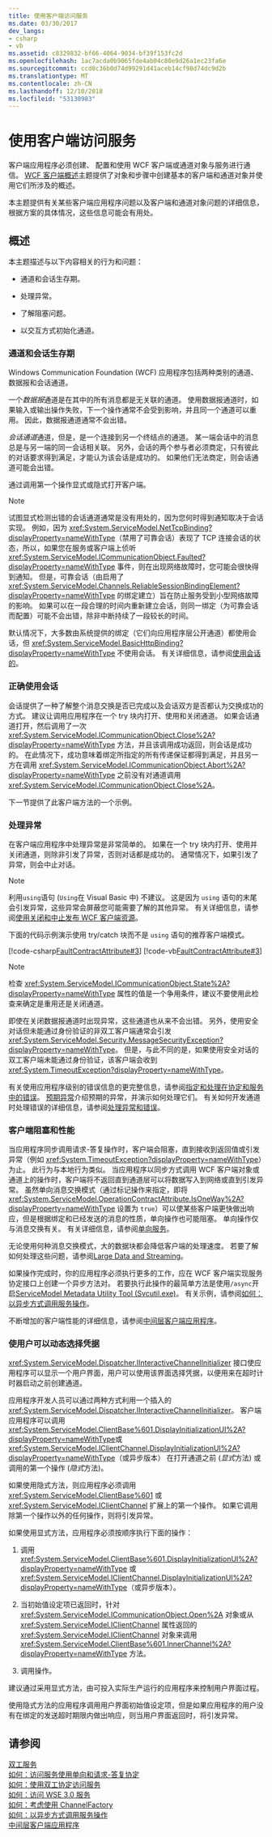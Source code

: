 ```yaml
---
title: 使用客户端访问服务
ms.date: 03/30/2017
dev_langs:
- csharp
- vb
ms.assetid: c8329832-bf66-4064-9034-bf39f153fc2d
ms.openlocfilehash: 1ac7acda0b9065fde4ab04c80e9d26a1ec23fa6e
ms.sourcegitcommit: ccd8c36b0d74d99291d41aceb14cf98d74dc9d2b
ms.translationtype: MT
ms.contentlocale: zh-CN
ms.lasthandoff: 12/10/2018
ms.locfileid: "53130983"
---
```

# <a name="accessing-services-using-a-client"></a>使用客户端访问服务
客户端应用程序必须创建、 配置和使用 WCF 客户端或通道对象与服务进行通信。 [WCF 客户端概述](../../../../docs/framework/wcf/wcf-client-overview.md)主题提供了对象和步骤中创建基本的客户端和通道对象并使用它们所涉及的概述。  
  
 本主题提供有关某些客户端应用程序问题以及客户端和通道对象问题的详细信息，根据方案的具体情况，这些信息可能会有用处。  
  
## <a name="overview"></a>概述  
 本主题描述与以下内容相关的行为和问题：  
  
-   通道和会话生存期。  
  
-   处理异常。  
  
-   了解阻塞问题。  
  
-   以交互方式初始化通道。  
  
### <a name="channel-and-session-lifetimes"></a>通道和会话生存期  
 Windows Communication Foundation (WCF) 应用程序包括两种类别的通道、 数据报和会话通道。  
  
 一个*数据报*通道是在其中的所有消息都是无关联的通道。 使用数据报通道时，如果输入或输出操作失败，下一个操作通常不会受到影响，并且同一个通道可以重用。 因此，数据报通道通常不会出错。  
  
 *会话通道*通道，但是，是一个连接到另一个终结点的通道。 某一端会话中的消息总是与另一端的同一会话相关联。 另外，会话的两个参与者必须商定，只有彼此的对话要求得到满足，才能认为该会话是成功的。 如果他们无法商定，则会话通道可能会出错。  
  
 通过调用第一个操作显式或隐式打开客户端。  
  
> [!NOTE]
>  试图显式检测出错的会话通道通常是没有用处的，因为您何时得到通知取决于会话实现。 例如，因为 <xref:System.ServiceModel.NetTcpBinding?displayProperty=nameWithType>（禁用了可靠会话）表现了 TCP 连接会话的状态，所以，如果您在服务或客户端上侦听 <xref:System.ServiceModel.ICommunicationObject.Faulted?displayProperty=nameWithType> 事件，则在出现网络故障时，您可能会很快得到通知。 但是，可靠会话（由启用了 <xref:System.ServiceModel.Channels.ReliableSessionBindingElement?displayProperty=nameWithType> 的绑定建立）旨在防止服务受到小型网络故障的影响。 如果可以在一段合理的时间内重新建立会话，则同一绑定（为可靠会话而配置）可能不会出错，除非中断持续了一段较长的时间。  
  
 默认情况下，大多数由系统提供的绑定（它们向应用程序层公开通道）都使用会话，但 <xref:System.ServiceModel.BasicHttpBinding?displayProperty=nameWithType> 不使用会话。 有关详细信息，请参阅[使用会话的](../../../../docs/framework/wcf/using-sessions.md)。  
  
### <a name="the-proper-use-of-sessions"></a>正确使用会话  
 会话提供了一种了解整个消息交换是否已完成以及会话双方是否都认为交换成功的方式。 建议让调用应用程序在一个 try 块内打开、使用和关闭通道。 如果会话通道打开，然后调用了一次 <xref:System.ServiceModel.ICommunicationObject.Close%2A?displayProperty=nameWithType> 方法，并且该调用成功返回，则会话是成功的。 在此情况下，成功意味着绑定所指定的所有传递保证都得到满足，并且另一方在调用 <xref:System.ServiceModel.ICommunicationObject.Abort%2A?displayProperty=nameWithType> 之前没有对通道调用 <xref:System.ServiceModel.ICommunicationObject.Close%2A>。  
  
 下一节提供了此客户端方法的一个示例。  
  
### <a name="handling-exceptions"></a>处理异常  
 在客户端应用程序中处理异常是非常简单的。 如果在一个 try 块内打开、使用并关闭通道，则除非引发了异常，否则对话都是成功的。 通常情况下，如果引发了异常，则会中止对话。  
  
> [!NOTE]
>  利用`using`语句 (`Using`在 Visual Basic 中) 不建议。 这是因为 `using` 语句的末尾会引发异常，这些异常会屏蔽您可能需要了解的其他异常。 有关详细信息，请参阅[使用关闭和中止发布 WCF 客户端资源](../../../../docs/framework/wcf/samples/use-close-abort-release-wcf-client-resources.md)。  
  
 下面的代码示例演示使用 try/catch 块而不是 `using` 语句的推荐客户端模式。  
  
 [!code-csharp[FaultContractAttribute#3](../../../../samples/snippets/csharp/VS_Snippets_CFX/faultcontractattribute/cs/client.cs#3)]
 [!code-vb[FaultContractAttribute#3](../../../../samples/snippets/visualbasic/VS_Snippets_CFX/faultcontractattribute/vb/client.vb#3)]  
  
> [!NOTE]
>  检查 <xref:System.ServiceModel.ICommunicationObject.State%2A?displayProperty=nameWithType> 属性的值是一个争用条件，建议不要使用此检查来确定是重用还是关闭通道。  
  
 即使在关闭数据报通道时出现异常，这些通道也从来不会出错。 另外，使用安全对话但未能通过身份验证的非双工客户端通常会引发 <xref:System.ServiceModel.Security.MessageSecurityException?displayProperty=nameWithType>。 但是，与此不同的是，如果使用安全对话的双工客户端未能通过身份验证，该客户端会收到 <xref:System.TimeoutException?displayProperty=nameWithType>。  
  
 有关使用应用程序级别的错误信息的更完整信息，请参阅[指定和处理在协定和服务中的错误](../../../../docs/framework/wcf/specifying-and-handling-faults-in-contracts-and-services.md)。 [预期异常](../../../../docs/framework/wcf/samples/expected-exceptions.md)介绍预期的异常，并演示如何处理它们。 有关如何开发通道时处理错误的详细信息，请参阅[处理异常和错误](../../../../docs/framework/wcf/extending/handling-exceptions-and-faults.md)。  
  
### <a name="client-blocking-and-performance"></a>客户端阻塞和性能  
 当应用程序同步调用请求-答复操作时，客户端会阻塞，直到接收到返回值或引发异常（例如 <xref:System.TimeoutException?displayProperty=nameWithType>）为止。 此行为与本地行为类似。 当应用程序以同步方式调用 WCF 客户端对象或通道上的操作时，客户端将不返回直到通道层可以将数据写入到网络或直到引发异常。 虽然单向消息交换模式（通过标记操作来指定，即将 <xref:System.ServiceModel.OperationContractAttribute.IsOneWay%2A?displayProperty=nameWithType> 设置为 `true`）可以使某些客户端更快做出响应，但是根据绑定和已经发送的消息的性质，单向操作也可能阻塞。 单向操作仅与消息交换有关。 有关详细信息，请参阅[单向服务](../../../../docs/framework/wcf/feature-details/one-way-services.md)。  
  
 无论使用何种消息交换模式，大的数据块都会降低客户端的处理速度。 若要了解如何处理这些问题，请参阅[Large Data and Streaming](../../../../docs/framework/wcf/feature-details/large-data-and-streaming.md)。  
  
 如果操作完成时，你的应用程序必须执行更多的工作，应在 WCF 客户端实现服务协定接口上创建一个异步方法对。 若要执行此操作的最简单方法是使用`/async`开启[ServiceModel Metadata Utility Tool (Svcutil.exe)](../../../../docs/framework/wcf/servicemodel-metadata-utility-tool-svcutil-exe.md)。 有关示例，请参阅[如何：以异步方式调用服务操作](../../../../docs/framework/wcf/feature-details/how-to-call-wcf-service-operations-asynchronously.md)。  
  
 不断增加的客户端性能的详细信息，请参阅[中间层客户端应用程序](../../../../docs/framework/wcf/feature-details/middle-tier-client-applications.md)。  
  
### <a name="enabling-the-user-to-select-credentials-dynamically"></a>使用户可以动态选择凭据  
 <xref:System.ServiceModel.Dispatcher.IInteractiveChannelInitializer> 接口使应用程序可以显示一个用户界面，用户可以使用该界面选择凭据，以便用来在超时计时器启动之前创建通道。  
  
 应用程序开发人员可以通过两种方式利用一个插入的 <xref:System.ServiceModel.Dispatcher.IInteractiveChannelInitializer>。 客户端应用程序可以调用<xref:System.ServiceModel.ClientBase%601.DisplayInitializationUI%2A?displayProperty=nameWithType>或<xref:System.ServiceModel.IClientChannel.DisplayInitializationUI%2A?displayProperty=nameWithType>（或异步版本） 在打开通道之前 (*显式*方法) 或调用的第一个操作 (*隐式*方法)。  
  
 如果使用隐式方法，则应用程序必须调用 <xref:System.ServiceModel.ClientBase%601> 或 <xref:System.ServiceModel.IClientChannel> 扩展上的第一个操作。 如果它调用除第一个操作以外的任何操作，则将引发异常。  
  
 如果使用显式方法，应用程序必须按顺序执行下面的操作：  
  
1.  调用 <xref:System.ServiceModel.ClientBase%601.DisplayInitializationUI%2A?displayProperty=nameWithType> 或 <xref:System.ServiceModel.IClientChannel.DisplayInitializationUI%2A?displayProperty=nameWithType>（或异步版本）。  
  
2.  当初始值设定项已返回时，针对 <xref:System.ServiceModel.ICommunicationObject.Open%2A> 对象或从 <xref:System.ServiceModel.IClientChannel> 属性返回的 <xref:System.ServiceModel.IClientChannel> 对象来调用 <xref:System.ServiceModel.ClientBase%601.InnerChannel%2A?displayProperty=nameWithType> 方法。  
  
3.  调用操作。  
  
 建议通过采用显式方法，由可投入实际生产运行的应用程序来控制用户界面过程。  
  
 使用隐式方法的应用程序调用用户界面初始值设定项，但是如果应用程序的用户没有在绑定的发送超时期限内做出响应，则当用户界面返回时，将引发异常。  
  
## <a name="see-also"></a>请参阅  
 [双工服务](../../../../docs/framework/wcf/feature-details/duplex-services.md)  
 [如何：访问服务使用单向和请求-答复协定](../../../../docs/framework/wcf/feature-details/how-to-access-wcf-services-with-one-way-and-request-reply-contracts.md)  
 [如何：使用双工协定访问服务](../../../../docs/framework/wcf/feature-details/how-to-access-services-with-a-duplex-contract.md)  
 [如何：访问 WSE 3.0 服务](../../../../docs/framework/wcf/feature-details/how-to-access-a-wse-3-0-service-with-a-wcf-client.md)  
 [如何：考虑使用 ChannelFactory](../../../../docs/framework/wcf/feature-details/how-to-use-the-channelfactory.md)  
 [如何：以异步方式调用服务操作](../../../../docs/framework/wcf/feature-details/how-to-call-wcf-service-operations-asynchronously.md)  
 [中间层客户端应用程序](../../../../docs/framework/wcf/feature-details/middle-tier-client-applications.md)
